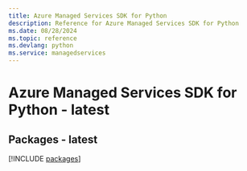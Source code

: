 ```yaml
---
title: Azure Managed Services SDK for Python
description: Reference for Azure Managed Services SDK for Python
ms.date: 08/28/2024
ms.topic: reference
ms.devlang: python
ms.service: managedservices
---
```

# Azure Managed Services SDK for Python - latest
## Packages - latest
[!INCLUDE [packages](managed-services-index.md)]